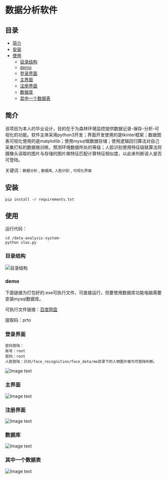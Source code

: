 # 数据分析软件


## 目录
- [简介](#简介)
- [安装](#安装)
- [使用](#使用)
    - [目录结构](#目录结构)
    - [demo](#demo)
    - [登录界面](#登录界面)
    - [主界面](#主界面)
    - [注册界面](#注册界面)
    - [数据库](#数据库)
    - [其中一个数据表](#其中一个数据表)
    
## 简介

该项目为本人的毕业设计，目的在于为森林环境监控提供数据记录-保存-分析-可视化的功能。软件主体采用python3开发；界面开发使用的是tkinter框架；数据图表可视化使用的是matplotlib；使用mysql做数据存储；使用逻辑回归算法对自己采集打标的数据做训练，预测环境数据所处的等级；人脸识别使用特征级联算法将摄像头读取的图片与存储的图片做特征匹配计算特征相似度，以此来判断该人是否可登陆。

关键词：`数据分析` , `数据库`, `人脸识别` , `可视化界面`

## 安装

    pip install -r requirements.txt 

## 使用

运行代码：

    cd /data-analysis-system-
    python slws.py

### 目录结构

![目录结构](https://github.com/xumoremore/data-analysis-system-/blob/master/introducepicture/1.png)

### demo

下面链接为打包好的.exe可执行文件，可直接运行，但要使用数据库功能电脑需要安装mysql数据库。

可执行文件链接：[百度网盘](https://pan.baidu.com/s/128nFX1aRHE8157biClGq8Q)

提取码：prto 

### 登录界面

    密码登陆：
    账号：root  
    密码：root
    人脸登陆：只对/face_recognition/face_data/me目录下的人物图片做为可登陆判断。
![Image text](https://github.com/xumoremore/data-analysis-system-/blob/master/introducepicture/3.png)

### 主界面
![Image text](https://github.com/xumoremore/data-analysis-system-/blob/master/introducepicture/4.png)

### 注册界面
![Image text](https://github.com/xumoremore/data-analysis-system-/blob/master/introducepicture/5.png)

### 数据库
![Image text](https://github.com/xumoremore/data-analysis-system-/blob/master/introducepicture/6.png)

### 其中一个数据表
![Image text](https://github.com/xumoremore/data-analysis-system-/blob/master/introducepicture/7.png)
